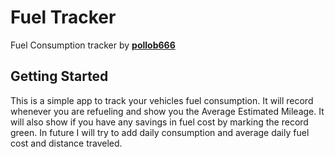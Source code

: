 # Fuel Tracker

Fuel Consumption tracker by **[pollob666](https://github.com/pollob666)**

## Getting Started

This is a simple app to track your vehicles fuel consumption. It will record whenever you are refueling and show you the Average Estimated Mileage.
It will also show if you have any savings in fuel cost by marking the record green.
In future I will try to add daily consumption and average daily fuel cost and distance traveled. 


